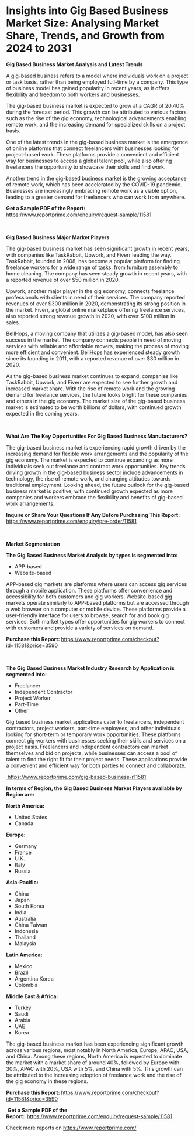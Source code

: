 <p><h1>Insights into Gig Based Business Market Size: Analysing Market Share, Trends, and Growth from 2024 to 2031</h1></p><p><strong>Gig Based Business Market Analysis and Latest Trends</strong></p>
<p><p>A gig-based business refers to a model where individuals work on a project or task basis, rather than being employed full-time by a company. This type of business model has gained popularity in recent years, as it offers flexibility and freedom to both workers and businesses.</p><p>The gig-based business market is expected to grow at a CAGR of 20.40% during the forecast period. This growth can be attributed to various factors such as the rise of the gig economy, technological advancements enabling remote work, and the increasing demand for specialized skills on a project basis.</p><p>One of the latest trends in the gig-based business market is the emergence of online platforms that connect freelancers with businesses looking for project-based work. These platforms provide a convenient and efficient way for businesses to access a global talent pool, while also offering freelancers the opportunity to showcase their skills and find work.</p><p>Another trend in the gig-based business market is the growing acceptance of remote work, which has been accelerated by the COVID-19 pandemic. Businesses are increasingly embracing remote work as a viable option, leading to a greater demand for freelancers who can work from anywhere.</p></p>
<p><strong>Get a Sample PDF of the Report:&nbsp;</strong> <a href="https://www.reportprime.com/enquiry/request-sample/11581">https://www.reportprime.com/enquiry/request-sample/11581</a></p>
<p>&nbsp;</p>
<p><strong>Gig Based Business Major Market Players</strong></p>
<p><p>The gig-based business market has seen significant growth in recent years, with companies like TaskRabbit, Upwork, and Fiverr leading the way. TaskRabbit, founded in 2008, has become a popular platform for finding freelance workers for a wide range of tasks, from furniture assembly to home cleaning. The company has seen steady growth in recent years, with a reported revenue of over $50 million in 2020.</p><p>Upwork, another major player in the gig economy, connects freelance professionals with clients in need of their services. The company reported revenues of over $300 million in 2020, demonstrating its strong position in the market. Fiverr, a global online marketplace offering freelance services, also reported strong revenue growth in 2020, with over $100 million in sales.</p><p>BellHops, a moving company that utilizes a gig-based model, has also seen success in the market. The company connects people in need of moving services with reliable and affordable movers, making the process of moving more efficient and convenient. BellHops has experienced steady growth since its founding in 2011, with a reported revenue of over $30 million in 2020.</p><p>As the gig-based business market continues to expand, companies like TaskRabbit, Upwork, and Fiverr are expected to see further growth and increased market share. With the rise of remote work and the growing demand for freelance services, the future looks bright for these companies and others in the gig economy. The market size of the gig-based business market is estimated to be worth billions of dollars, with continued growth expected in the coming years.</p></p>
<p>&nbsp;</p>
<p><strong>What Are The Key Opportunities For Gig Based Business Manufacturers?</strong></p>
<p><p>The gig-based business market is experiencing rapid growth driven by the increasing demand for flexible work arrangements and the popularity of the gig economy. The market is expected to continue expanding as more individuals seek out freelance and contract work opportunities. Key trends driving growth in the gig-based business sector include advancements in technology, the rise of remote work, and changing attitudes towards traditional employment. Looking ahead, the future outlook for the gig-based business market is positive, with continued growth expected as more companies and workers embrace the flexibility and benefits of gig-based work arrangements.</p></p>
<p><strong>Inquire or Share Your Questions If Any Before Purchasing This Report:</strong> <a href="https://www.reportprime.com/enquiry/pre-order/11581">https://www.reportprime.com/enquiry/pre-order/11581</a></p>
<p>&nbsp;</p>
<p><strong>Market Segmentation</strong></p>
<p><strong>The Gig Based Business Market Analysis by types is segmented into:</strong></p>
<p><ul><li>APP-based</li><li>Website-based</li></ul></p>
<p><p>APP-based gig markets are platforms where users can access gig services through a mobile application. These platforms offer convenience and accessibility for both customers and gig workers. Website-based gig markets operate similarly to APP-based platforms but are accessed through a web browser on a computer or mobile device. These platforms provide a user-friendly interface for users to browse, search for and book gig services. Both market types offer opportunities for gig workers to connect with customers and provide a variety of services on demand.</p></p>
<p><strong>Purchase this Report:&nbsp;</strong><a href="https://www.reportprime.com/checkout?id=11581&price=3590">https://www.reportprime.com/checkout?id=11581&price=3590</a></p>
<p>&nbsp;</p>
<p><strong>The Gig Based Business Market Industry Research by Application is segmented into:</strong></p>
<p><ul><li>Freelancer</li><li>Independent Contractor</li><li>Project Worker</li><li>Part-Time</li><li>Other</li></ul></p>
<p><p>Gig based business market applications cater to freelancers, independent contractors, project workers, part-time employees, and other individuals looking for short-term or temporary work opportunities. These platforms connect gig workers with businesses seeking their skills and services on a project basis. Freelancers and independent contractors can market themselves and bid on projects, while businesses can access a pool of talent to find the right fit for their project needs. These applications provide a convenient and efficient way for both parties to connect and collaborate.</p></p>
<p><a href="https://www.reportprime.com/gig-based-business-r11581">&nbsp;https://www.reportprime.com/gig-based-business-r11581</a></p>
<p><strong>In terms of Region, the Gig Based Business Market Players available by Region are:</strong></p>
<p>
    <p> <strong> North America: </strong>
        <ul>
            <li>United States</li>
            <li>Canada</li>
        </ul>
        </p> 
    <p> <strong> Europe: </strong>
        <ul>
            <li>Germany</li>
            <li>France</li>
            <li>U.K.</li>
            <li>Italy</li>
            <li>Russia</li>
        </ul>
        </p> 
    <p> <strong> Asia-Pacific: </strong>
        <ul>
            <li>China</li>
            <li>Japan</li>
            <li>South Korea</li>
            <li>India</li>
            <li>Australia</li>
            <li>China Taiwan</li>
            <li>Indonesia</li>
            <li>Thailand</li>
            <li>Malaysia</li>
        </ul>
        </p> 
    <p> <strong> Latin America: </strong>
        <ul>
            <li>Mexico</li>
            <li>Brazil</li>
            <li>Argentina Korea</li>
            <li>Colombia</li>
        </ul>
        </p> 
    <p> <strong> Middle East & Africa: </strong>
        <ul>
            <li>Turkey</li>
            <li>Saudi</li>
            <li>Arabia</li>
            <li>UAE</li>
            <li>Korea</li>
        </ul>
    </p>
    </p>
<p><p>The gig-based business market has been experiencing significant growth across various regions, most notably in North America, Europe, APAC, USA, and China. Among these regions, North America is expected to dominate the market with a market share of around 40%, followed by Europe with 30%, APAC with 20%, USA with 5%, and China with 5%. This growth can be attributed to the increasing adoption of freelance work and the rise of the gig economy in these regions.</p></p>
<p><strong>Purchase this Report: </strong><a href="https://www.reportprime.com/checkout?id=11581&price=3590">https://www.reportprime.com/checkout?id=11581&price=3590</a></p>
<p>&nbsp;<strong>Get a Sample PDF of the Report:&nbsp;&nbsp;</strong><a href="https://www.reportprime.com/enquiry/request-sample/11581">https://www.reportprime.com/enquiry/request-sample/11581</a></p>
<p><strong></strong></p>
<p>Check more reports on <a href="https://www.reportprime.com/">https://www.reportprime.com/</a></p>